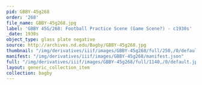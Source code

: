 ```yaml
---
pid: GBBY-45g268
order: '268'
file_name: GBBY-45g268.jpg
label: 'GBBY 45G/268: Football Practice Scene (Game Scene?) - c1930s'
_date: 1930s
object_type: glass plate negative
source: http://archives.nd.edu/Bagby/GBBY-45g268.jpg
thumbnail: "/img/derivatives/iiif/images/GBBY-45g268/full/250,/0/default.jpg"
manifest: "/img/derivatives/iiif/images/GBBY-45g268/manifest.json"
full: "/img/derivatives/iiif/images/GBBY-45g268/full/1140,/0/default.jpg"
layout: generic_collection_item
collection: bagby
---
```

